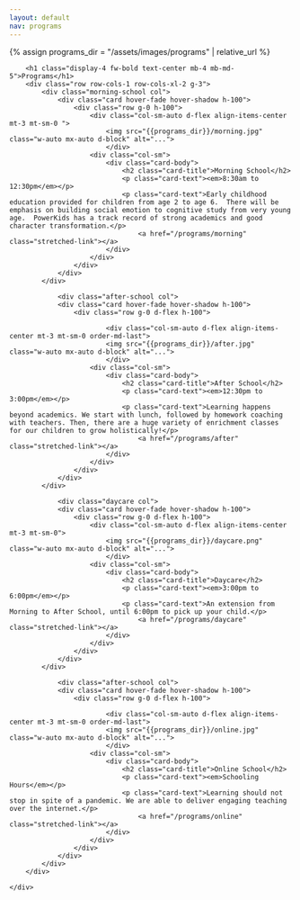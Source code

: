 ```yaml
---
layout: default
nav: programs
---
```


{% assign programs_dir = "/assets/images/programs" | relative_url %}

<div class="p-4">
    <div class="container py-3 col-xxl-10">

		<h1 class="display-4 fw-bold text-center mb-4 mb-md-5">Programs</h1>
		<div class="row row-cols-1 row-cols-xl-2 g-3">
			<div class="morning-school col">
				<div class="card hover-fade hover-shadow h-100">
					<div class="row g-0 h-100">
						<div class="col-sm-auto d-flex align-items-center mt-3 mt-sm-0 ">
							<img src="{{programs_dir}}/morning.jpg" class="w-auto mx-auto d-block" alt="...">
							</div>
						<div class="col-sm">
							<div class="card-body">
								<h2 class="card-title">Morning School</h2>
								<p class="card-text"><em>8:30am to 12:30pm</em></p>
								<p class="card-text">Early childhood education provided for children from age 2 to age 6.  There will be emphasis on building social emotion to cognitive study from very young age.  PowerKids has a track record of strong academics and good character transformation.</p>
									<a href="/programs/morning" class="stretched-link"></a>
							</div>
						</div>
					</div>
				</div>
			</div>
		
				<div class="after-school col">
				<div class="card hover-fade hover-shadow h-100">
					<div class="row g-0 d-flex h-100">
		
							<div class="col-sm-auto d-flex align-items-center mt-3 mt-sm-0 order-md-last">
							<img src="{{programs_dir}}/after.jpg" class="w-auto mx-auto d-block" alt="...">
							</div>
						<div class="col-sm">
							<div class="card-body">
								<h2 class="card-title">After School</h2>
								<p class="card-text"><em>12:30pm to 3:00pm</em></p>
								<p class="card-text">Learning happens beyond academics. We start with lunch, followed by homework coaching with teachers. Then, there are a huge variety of enrichment classes for our children to grow holistically!</p>
									<a href="/programs/after" class="stretched-link"></a>
							</div>
						</div>
					</div>
				</div>
			</div>
		
				<div class="daycare col">
				<div class="card hover-fade hover-shadow h-100">
					<div class="row g-0 d-flex h-100">
						<div class="col-sm-auto d-flex align-items-center mt-3 mt-sm-0">
							<img src="{{programs_dir}}/daycare.png" class="w-auto mx-auto d-block" alt="...">
							</div>
						<div class="col-sm">
							<div class="card-body">
								<h2 class="card-title">Daycare</h2>
								<p class="card-text"><em>3:00pm to 6:00pm</em></p>
								<p class="card-text">An extension from Morning to After School, until 6:00pm to pick up your child.</p>
									<a href="/programs/daycare" class="stretched-link"></a>
							</div>
						</div>
					</div>
				</div>
			</div>
		
				<div class="after-school col">
				<div class="card hover-fade hover-shadow h-100">
					<div class="row g-0 d-flex h-100">
		
							<div class="col-sm-auto d-flex align-items-center mt-3 mt-sm-0 order-md-last">
							<img src="{{programs_dir}}/online.jpg" class="w-auto mx-auto d-block" alt="...">
							</div>
						<div class="col-sm">
							<div class="card-body">
								<h2 class="card-title">Online School</h2>
								<p class="card-text"><em>Schooling Hours</em></p>
								<p class="card-text">Learning should not stop in spite of a pandemic. We are able to deliver engaging teaching over the internet.</p>
									<a href="/programs/online" class="stretched-link"></a>
							</div>
						</div>
					</div>
				</div>
			</div>
		</div>

	</div>
</div>